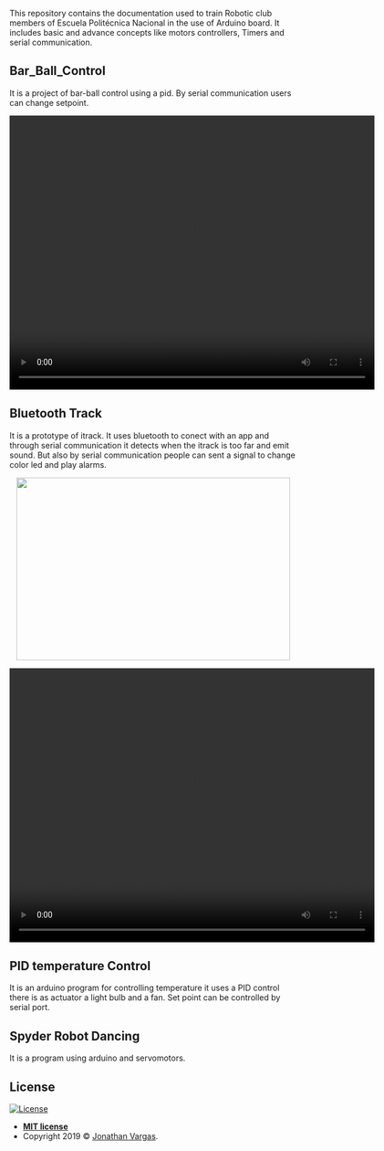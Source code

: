 This repository contains the documentation used to train Robotic club members of Escuela Politécnica Nacional in the use of Arduino board. It includes basic and advance concepts like motors controllers, Timers and serial communication.

## Bar_Ball_Control

It is a project of bar-ball control using a pid. By serial communication users can change setpoint. 
<br>

<p align="center">
<video width="640" height="480" controls>
  <source src="https://www.jonathanvargas.ml/wp-content/uploads/2019/03/barra-bola.mp4" type="video/mp4">
Your browser does not support the video tag.
</video>
</p>

## Bluetooth Track

It is a prototype of itrack. It uses bluetooth to conect with an app and through serial communication it detects when the itrack is too far and emit sound. But also by serial communication people can sent a signal to change color led and play alarms.
<br>

<p align="center">
  <img height="320" width="480" src="https://www.jonathanvargas.ml/wp-content/uploads/2019/03/2016-11-15-21.20.55.jpg">
</p>

<p align="center">
<video width="640" height="480" controls>
  <source src="https://www.jonathanvargas.ml/wp-content/uploads/2019/03/itrack.mp4">
Your browser does not support the video tag.
</video>
</p>

## PID temperature Control

It is an arduino program for controlling temperature it uses a PID control there is as actuator a light bulb and a fan. Set point can be controlled by serial port.
<br>

## Spyder Robot Dancing

It is a program using arduino and servomotors.



## License

[![License](http://img.shields.io/:license-mit-blue.svg?style=flat-square)](http://badges.mit-license.org)

- **[MIT license](http://opensource.org/licenses/mit-license.php)**
- Copyright 2019 © <a href="https://www.jonathanvargas.ml" target="_blank">Jonathan Vargas</a>.

